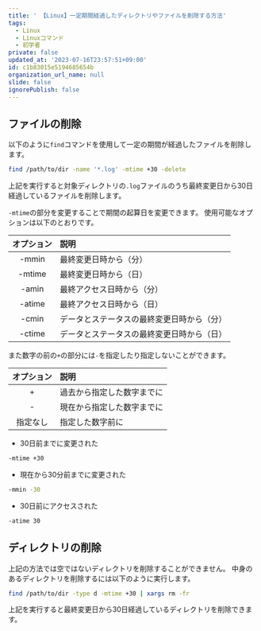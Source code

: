 ```yaml
---
title: ' 【Linux】一定期間経過したディレクトリやファイルを削除する方法'
tags:
  - Linux
  - Linuxコマンド
  - 初学者
private: false
updated_at: '2023-07-16T23:57:51+09:00'
id: c1b83015e5194685654b
organization_url_name: null
slide: false
ignorePublish: false
---
```


## ファイルの削除
以下のように`find`コマンドを使用して一定の期間が経過したファイルを削除します。

```zsh
find /path/to/dir -name '*.log' -mtime +30 -delete
```

上記を実行すると対象ディレクトリの`.log`ファイルのうち最終変更日から30日経過しているファイルを削除します。

`-mtime`の部分を変更することで期間の起算日を変更できます。
使用可能なオプションは以下のとおりです。


| オプション|説明|
|:-----------:|:------------|
| -mmin|最終変更日時から（分）|
| -mtime|最終変更日時から（日）|
| -amin|最終アクセス日時から（分）|
| -atime|最終アクセス日時から（日）|
| -cmin|データとステータスの最終変更日時から（分）|
| -ctime|データとステータスの最終変更日時から（日）|


また数字の前の`+`の部分には`-`を指定したり指定しないことができます。

| オプション|説明|
|:-----------:|:------------|
| + |過去から指定した数字までに|
| - |現在から指定した数字までに|
| 指定なし |指定した数字前に|

- 30日前までに変更された

```zsh
-mtime +30
```

- 現在から30分前までに変更された

```zsh
-mmin -30
```

- 30日前にアクセスされた
```zsh
-atime 30
```

## ディレクトリの削除
上記の方法では空ではないディレクトリを削除することができません。
中身のあるディレクトリを削除するには以下のように実行します。

```zsh
find /path/to/dir -type d -mtime +30 | xargs rm -fr
```

上記を実行すると最終変更日から30日経過しているディレクトリを削除できます。

